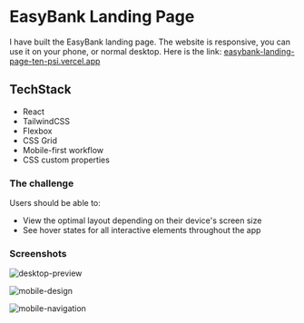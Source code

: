 # EasyBank Landing Page

I have built the EasyBank landing page. The website is responsive, you can use it on your phone, or normal desktop.
Here is the link: [easybank-landing-page-ten-psi.vercel.app](https://easybank-landing-page-ten-psi.vercel.app/)

## TechStack

- React
- TailwindCSS
- Flexbox
- CSS Grid
- Mobile-first workflow
- CSS custom properties

### The challenge

Users should be able to:

- View the optimal layout depending on their device's screen size
- See hover states for all interactive elements throughout the app

### Screenshots

![desktop-preview](https://user-images.githubusercontent.com/110241401/234987637-f30cb88e-175a-4c62-a392-595c29de75ac.jpg)

![mobile-design](https://user-images.githubusercontent.com/110241401/234987660-23e39838-cdb7-4b11-95ff-cb74e5d18998.jpg)

![mobile-navigation](https://user-images.githubusercontent.com/110241401/234987674-80b923eb-8cf0-4e33-b1b0-93d607817056.jpg)
